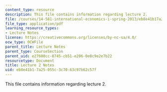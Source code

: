 ```yaml
---
content_type: resource
description: This file contains information regarding lecture 2.
file: /courses/14-581-international-economics-i-spring-2013/eb8e41b17a25055c3c7063c97b62c57f_MIT14_581S13_classnotes2.pdf
file_type: application/pdf
learning_resource_types:
- Lecture Notes
license: https://creativecommons.org/licenses/by-nc-sa/4.0/
ocw_type: OCWFile
parent_title: Lecture Notes
parent_type: CourseSection
parent_uid: e27600cc-8745-cb51-e206-0e8c9e2e7b22
resourcetype: Document
title: Lecture 2 Notes
uid: eb8e41b1-7a25-055c-3c70-63c97b62c57f
---
```

This file contains information regarding lecture 2.